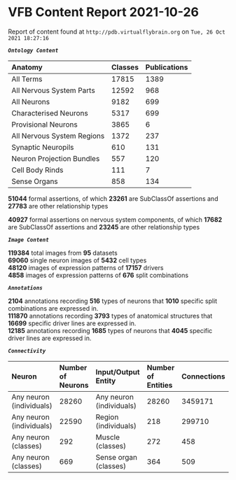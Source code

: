 
VFB Content Report 2021-10-26
=============================


Report of content found at ``http://pdb.virtualflybrain.org`` on ``Tue, 26 Oct 2021 18:27:16``  
  
***``Ontology Content``***  

|Anatomy|Classes|Publications|
| :--- | :--- | :--- |
|All Terms|17815|1389|
|All Nervous System Parts|12592|968|
|All Neurons|9182|699|
|Characterised Neurons|5317|699|
|Provisional Neurons|3865|6|
|All Nervous System Regions|1372|237|
|Synaptic Neuropils|610|131|
|Neuron Projection Bundles|557|120|
|Cell Body Rinds|111|7|
|Sense Organs|858|134|
  
  
**51044** formal assertions, of which **23261** are SubClassOf assertions and **27783** are other relationship types  
  
**40927** formal assertions on nervous system components, of which **17682** are SubClassOf assertions and **23245** are
 other relationship types  
  
***``Image Content``***  
  
**119384** total images from **95** datasets  
**69060** single neuron images of **5432** cell types  
**48120** images of expression patterns of **17157** drivers  
**4858** images of expression patterns of **676** split combinations  
  
***``Annotations``***  
  
**2104** annotations recording **516** types of neurons that **1010** specific split combinations are expressed in.  
**111870** annotations recording **3793** types of anatomical structures that **16699** specific driver lines are 
expressed in.  
**12185** annotations recording **1685** types of neurons that **4045** specific driver lines are expressed in.  
  
***``Connectivity``***  

|Neuron|Number of Neurons|Input/Output Entity|Number of Entities|Connections|
| :--- | :--- | :--- | :--- | :--- |
|Any neuron (individuals)|28260|Any neuron (individuals)|28260|3459171|
|Any neuron (individuals)|22590|Region (individuals)|218|299710|
|Any neuron (classes)|292|Muscle (classes)|272|458|
|Any neuron (classes)|669|Sense organ (classes)|364|509|
  
